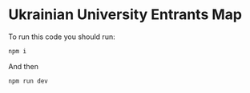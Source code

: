 # Ukrainian University Entrants Map

To run this code you should run:

```bash
npm i
```

And then

```bash
npm run dev
```